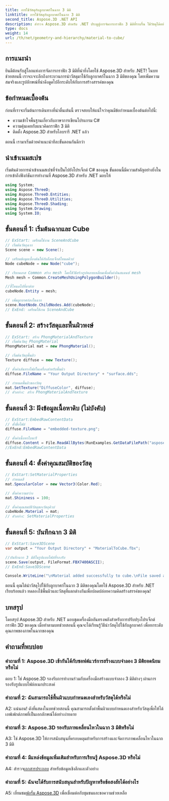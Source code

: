 ```yaml
---
title: การใช้วัสดุกับลูกบาศก์ในฉาก 3 มิติ
linktitle: การใช้วัสดุกับลูกบาศก์ในฉาก 3 มิติ
second_title: Aspose.3D .NET API
description: สำรวจ Aspose.3D สำหรับ .NET ประตูสู่การจัดการกราฟิก 3 มิติที่ราบรื่น ใช้วัสดุได้อย่างง่ายดาย เพิ่มความสมจริง และยกระดับโครงการของคุณ
type: docs
weight: 14
url: /th/net/geometry-and-hierarchy/material-to-cube/
---
```

## การแนะนำ

ยินดีต้อนรับสู่โลกแห่งการจัดการกราฟิก 3 มิติที่น่าทึ่งโดยใช้ Aspose.3D สำหรับ .NET! ในบทช่วยสอนนี้ เราจะเจาะลึกถึงกระบวนการนำวัสดุมาใช้กับลูกบาศก์ในฉาก 3 มิติของคุณ โดยเพิ่มความสมจริงและรูปลักษณ์ที่น่าดึงดูดไปอีกระดับให้กับการสร้างสรรค์ของคุณ

## ข้อกำหนดเบื้องต้น

ก่อนที่เราจะเริ่มต้นการเดินทางที่น่าตื่นเต้นนี้ ตรวจสอบให้แน่ใจว่าคุณมีข้อกำหนดเบื้องต้นต่อไปนี้:

- ความเข้าใจพื้นฐานเกี่ยวกับภาษาการเขียนโปรแกรม C#
- ความคุ้นเคยกับแนวคิดกราฟิก 3 มิติ
- ติดตั้ง Aspose.3D สำหรับไลบรารี .NET แล้ว

ตอนนี้ เรามาเริ่มด้วยคำแนะนำทีละขั้นตอนกันดีกว่า

## นำเข้าเนมสเปซ

เริ่มต้นด้วยการนำเข้าเนมสเปซที่จำเป็นไปยังโปรเจ็กต์ C# ของคุณ ขั้นตอนนี้มีความสำคัญอย่างยิ่งในการเข้าถึงฟังก์ชันการทำงานที่ Aspose.3D สำหรับ .NET มอบให้

```csharp
using System;
using Aspose.ThreeD;
using Aspose.ThreeD.Entities;
using Aspose.ThreeD.Utilities;
using Aspose.ThreeD.Shading;
using System.Drawing;
using System.IO;
```

## ขั้นตอนที่ 1: เริ่มต้นฉากและ Cube

```csharp
// ExStart: เตรียมใช้งาน SceneAndCube
// เริ่มต้นวัตถุฉาก
Scene scene = new Scene();

// เตรียมข้อมูลเบื้องต้นให้กับอ็อบเจ็กต์โหนดคิวบ์
Node cubeNode = new Node("cube");

// เรียกคลาส Common สร้าง mesh โดยใช้วิธีสร้างรูปหลายเหลี่ยมเพื่อตั้งค่าอินสแตนซ์ mesh
Mesh mesh = Common.CreateMeshUsingPolygonBuilder();

//ชี้โหนดไปที่ตาข่าย
cubeNode.Entity = mesh;

// เพิ่มลูกบาศก์ลงในฉาก
scene.RootNode.ChildNodes.Add(cubeNode);
// ExEnd: เตรียมใช้งาน SceneAndCube
```

## ขั้นตอนที่ 2: สร้างวัสดุและพื้นผิวพงษ์

```csharp
// ExStart: สร้าง PhongMaterialAndTexture
// เริ่มต้นวัตถุ PhongMaterial
PhongMaterial mat = new PhongMaterial();

// เริ่มต้นวัตถุพื้นผิว
Texture diffuse = new Texture();

// ตั้งค่าเส้นทางไฟล์ในเครื่องสำหรับพื้นผิว
diffuse.FileName = "Your Output Directory" + "surface.dds";

// กำหนดพื้นผิวของวัสดุ
mat.SetTexture("DiffuseColor", diffuse);
// ตัวอย่าง: สร้าง PhongMaterialAndTexture
```

## ขั้นตอนที่ 3: ฝังข้อมูลเนื้อหาดิบ (ไม่บังคับ)

```csharp
// ExStart:EmbedRawContentData
// ตั้งชื่อไฟล์
diffuse.FileName = "embedded-texture.png";

// ตั้งค่าเนื้อหาไบนารี
diffuse.Content = File.ReadAllBytes(RunExamples.GetDataFilePath("aspose-logo.jpg"));
//ExEnd:EmbedRawContentData
```

## ขั้นตอนที่ 4: ตั้งค่าคุณสมบัติของวัสดุ

```csharp
// ExStart:SetMaterialProperties
// กำหนดสี
mat.SpecularColor = new Vector3(Color.Red);

// ตั้งค่าความสว่าง
mat.Shininess = 100;

// ตั้งค่าคุณสมบัติวัสดุของวัตถุคิวบ์
cubeNode.Material = mat;
// ตัวอย่าง: SetMaterialProperties
```

## ขั้นตอนที่ 5: บันทึกฉาก 3 มิติ

```csharp
// ExStart:Save3DScene
var output = "Your Output Directory" + "MaterialToCube.fbx";

//บันทึกฉาก 3 มิติในรูปแบบไฟล์ที่รองรับ
scene.Save(output, FileFormat.FBX7400ASCII);
// ExEnd:Save3DScene

Console.WriteLine("\nMaterial added successfully to cube.\nFile saved at " + output);
```

ตอนนี้ คุณได้นำวัสดุไปใช้กับลูกบาศก์ในฉาก 3 มิติของคุณโดยใช้ Aspose.3D สำหรับ .NET เรียบร้อยแล้ว ทดลองใช้พื้นผิวและวัสดุที่แตกต่างกันเพื่อปลดปล่อยความคิดสร้างสรรค์ของคุณ!

## บทสรุป

โดยสรุป Aspose.3D สำหรับ .NET มอบชุดเครื่องมืออันทรงพลังสำหรับการปรับปรุงโปรเจ็กต์กราฟิก 3D ของคุณ เมื่อทำตามบทช่วยสอนนี้ คุณจะได้เรียนรู้วิธีนำวัสดุไปใช้กับลูกบาศก์ เพื่อยกระดับคุณภาพของภาพในฉากของคุณ

## คำถามที่พบบ่อย

### คำถามที่ 1: Aspose.3D เข้ากันได้กับซอฟต์แวร์การสร้างแบบจำลอง 3 มิติยอดนิยมหรือไม่

ตอบ 1: ใช่ Aspose.3D รองรับการทำงานร่วมกับเครื่องมือสร้างแบบจำลอง 3 มิติต่างๆ ผ่านการรองรับรูปแบบไฟล์อเนกประสงค์

### คำถามที่ 2: ฉันสามารถใช้พื้นผิวแบบกำหนดเองสำหรับวัสดุได้หรือไม่

A2: แน่นอน! ดังที่แสดงในบทช่วยสอนนี้ คุณสามารถตั้งค่าพื้นผิวแบบกำหนดเองสำหรับวัสดุเพื่อให้ได้เอฟเฟกต์ภาพที่เป็นเอกลักษณ์ได้อย่างง่ายดาย

### คำถามที่ 3: Aspose.3D รองรับภาพเคลื่อนไหวในฉาก 3 มิติหรือไม่

A3: ใช่ Aspose.3D ให้การสนับสนุนที่ครอบคลุมสำหรับการสร้างและจัดการภาพเคลื่อนไหวในฉาก 3 มิติ

### คำถามที่ 4: มีแหล่งข้อมูลเพิ่มเติมสำหรับการเรียนรู้ Aspose.3D หรือไม่

 A4: สำรวจ[เอกสารประกอบ](https://reference.aspose.com/3d/net/) สำหรับข้อมูลเชิงลึกและตัวอย่าง

### คำถามที่ 5: ฉันจะได้รับการสนับสนุนสำหรับปัญหาหรือข้อสงสัยได้อย่างไร

A5: เยี่ยมชม[ฟอรั่ม Aspose.3D](https://forum.aspose.com/c/3d/18) เพื่อเชื่อมต่อกับชุมชนและขอความช่วยเหลือ